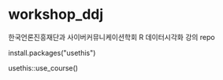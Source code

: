 # workshop_ddj
한국언론진흥재단과 사이버커뮤니케이션학회 R 데이터시각화 강의 repo

install.packages("usethis")

usethis::use_course()